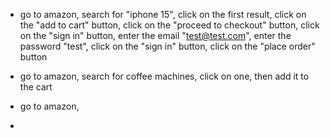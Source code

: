 - go to amazon, search for "iphone 15", click on the first result, click on the "add to cart" button, click on the "proceed to checkout" button, click on the "sign in" button, enter the email "test@test.com", enter the password "test", click on the "sign in" button, click on the "place order" button

- go to amazon, search for coffee machines, click on one, then add it to the cart

- go to amazon, 

- 